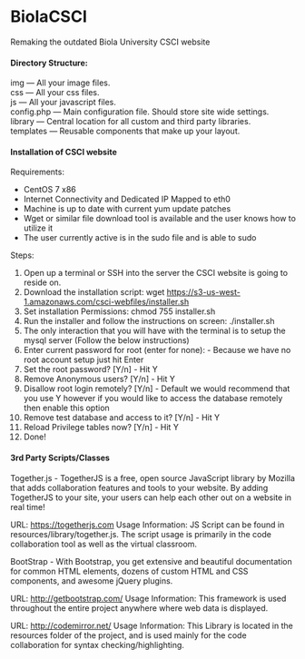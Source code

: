 # BiolaCSCI
Remaking the outdated Biola University CSCI website



#### Directory Structure:

img — All your image files.  
css — All your css files.  
js — All your javascript files.  
config.php — Main configuration file. Should store site wide settings.  
library — Central location for all custom and third party libraries.  
templates — Reusable components that make up your layout.  


#### Installation of CSCI website

Requirements:
- CentOS 7 x86
- Internet Connectivity and Dedicated IP Mapped to eth0
- Machine is up to date with current yum update patches
- Wget or similar file download tool is available and the user knows how to utilize it
- The user currently active is in the sudo file and is able to sudo


Steps:

1. Open up a terminal or SSH into the server the CSCI website is going to reside on.
2. Download the installation script: wget https://s3-us-west-1.amazonaws.com/csci-webfiles/installer.sh
3. Set installation Permissions: chmod 755 installer.sh
4. Run the installer and follow the instructions on screen: ./installer.sh
6. The only interaction that you will have with the terminal is to setup the mysql server (Follow the below instructions)
7. Enter current password for root (enter for none): - Because we have no root account setup just hit Enter
8. Set the root password? [Y/n] - Hit Y
9. Remove Anonymous users? [Y/n] - Hit Y
10. Disallow root login remotely? [Y/n] - Default we would recommend that you use Y however if you would like to access the database remotely then enable this option
11. Remove test database and access to it? [Y/n] - Hit Y
12. Reload Privilege tables now? [Y/n] - Hit Y
5. Done!

#### 3rd Party Scripts/Classes

Together.js - TogetherJS is a free, open source JavaScript library by Mozilla that adds collaboration features and tools to your website. By adding TogetherJS to your site, your users can help each other out on a website in real time!

URL: https://togetherjs.com
Usage Information: JS Script can be found in resources/library/together.js. The script usage is primarily in the code collaboration tool as well as the virtual classroom.

BootStrap - With Bootstrap, you get extensive and beautiful documentation for common HTML elements, dozens of custom HTML and CSS components, and awesome jQuery plugins.

URL: http://getbootstrap.com/
Usage Information: This framework is used throughout the entire project anywhere where web data is displayed.

URL: http://codemirror.net/
Usage Information: This Library is located in the resources folder of the project, and is used mainly for the code collaboration for syntax checking/highlighting. 

